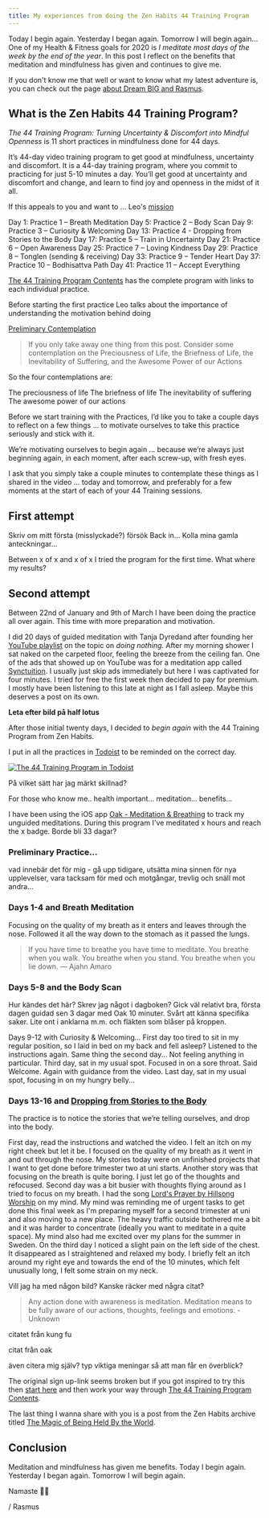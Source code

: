 ```yaml
---
title: My experiences from doing the Zen Habits 44 Training Program
---
```

Today I begin again. Yesterday I began again. Tomorrow I will begin again... One of my Health & Fitness goals for 2020 is *I meditate most days of the week by the end of the year*. In this post I reflect on the benefits that meditation and mindfulness has given and continues to give me.<!--more-->

If you don't know me that well or want to know what my latest adventure is, you can check out the page [about Dream BIG and Rasmus](/about).

## What is the Zen Habits 44 Training Program?

*The 44 Training Program: Turning Uncertainty & Discomfort into Mindful Openness* is 11 short practices in mindfulness done for 44 days.

It’s 44-day video training program to get good at mindfulness, uncertainty and discomfort. It is a 44-day training program, where you commit to practicing for just 5-10 minutes a day. You’ll get good at uncertainty and discomfort and change, and learn to find joy and openness in the midst of it all.

If this appeals to you and want to ... Leo's [mission](https://zenhabits.net/mission/)

Day 1: Practice 1 – Breath Meditation
Day 5: Practice 2 – Body Scan
Day 9: Practice 3 – Curiosity & Welcoming
Day 13: Practice 4 - Dropping from Stories to the Body
Day 17: Practice 5 – Train in Uncertainty
Day 21: Practice 6 – Open Awareness
Day 25: Practice 7 – Loving Kindness
Day 29: Practice 8 – Tonglen (sending & receiving)
Day 33: Practice 9 – Tender Heart
Day 37: Practice 10 – Bodhisattva Path
Day 41: Practice 11 – Accept Everything

[The 44 Training Program Contents](https://zenhabits.net/44-toc/) has the complete program with links to each individual practice.

Before starting the first practice Leo talks about the importance of understanding the motivation behind doing 

[Preliminary Contemplation](https://zenhabits.net/44-preliminary/)

> If you only take away one thing from this post. Consider some contemplation on the Preciousness of Life, the Briefness of Life, the Inevitability of Suffering, and the Awesome Power of our Actions

So the four contemplations are:

The preciousness of life
The briefness of life
The inevitability of suffering
The awesome power of our actions

Before we start training with the Practices, I’d like you to take a couple days to reflect on a few things … to motivate ourselves to take this practice seriously and stick with it.

We’re motivating ourselves to begin again … because we’re always just beginning again, in each moment, after each screw-up, with fresh eyes.

I ask that you simply take a couple minutes to contemplate these things as I shared in the video … today and tomorrow, and preferably for a few moments at the start of each of your 44 Training sessions.

## First attempt

Skriv om mitt första (misslyckade?) försök
Back in... Kolla mina gamla anteckningar...

Between x of x and x of x I tried the program for the first time.
What where my results?

## Second attempt

Between 22nd of January and 9th of March I have been doing the practice all over again. This time with more preparation and motivation.

I did 20 days of guided meditation with Tanja Dyredand after founding her [YouTube playlist](https://www.youtube.com/playlist?list=PL1rmK9MxfuFzoRrvBMxA0B0d4DBrs65WZ) on the topic on *doing nothing*. After my morning shower I sat naked on the carpeted floor, feeling the breeze from the ceiling fan. One of the ads that showed up on YouTube was for a meditation app called [Synctuition](https://synctuition.com/). I usually just skip ads immediately but here I was captivated for four minutes. I tried for free the first week then decided to pay for premium. I mostly have been listening to this late at night as I fall asleep. Maybe this deserves a post on its own.

**Leta efter bild på half lotus**

After those initial twenty days, I decided to *begin again* with the 44 Training Program from Zen Habits.

I put in all the practices in [Todoist](https://todoist.com) to be reminded on the correct day.

[![The 44 Training Program in Todoist](/assets/images/todoist-44-training-program.png)](/assets/images/todoist-44-training-program.png)

På vilket sätt har jag märkt skillnad?

For those who know me.. health important... meditation... benefits...

I have been using the iOS app [Oak - Meditation & Breathing](https://apps.apple.com/us/app/oak-meditation-breathing/id1210209691) to track my unguided meditations. During this program I've meditated x hours and reach the x badge. Borde bli 33 dagar?

### Preliminary Practice...

vad innebär det för mig - gå upp tidigare, utsätta mina sinnen för nya upplevelser, vara tacksam för med och motgångar, trevlig och snäll mot andra...

### Days 1-4 and Breath Meditation

Focusing on the quality of my breath as it enters and leaves through the nose. Followed it all the way down to the stomach as it passed the lungs.

> If you have time to breathe you have time to meditate. You breathe when you walk. You breathe when you stand. You breathe when you lie down. — Ajahn Amaro

### Days 5-8 and the Body Scan

Hur kändes det här? Skrev jag något i dagboken? Gick väl relativt bra, första dagen guidad sen 3 dagar med Oak 10 minuter. Svårt att känna specifika saker. Lite ont i anklarna m.m. och fläkten som blåser på kroppen.

Days 9-12 with Curiosity & Welcoming... First day too tired to sit in my regular position, so I laid in bed on my back and fell asleep? Listened to the instructions again. Same thing the second day... Not feeling anything in particular. Third day, sat in my usual spot. Focused in on a sore throat. Said Welcome. Again with guidance from the video. Last day, sat in my usual spot, focusing in on my hungry belly...

### Days 13-16 and [Dropping from Stories to the Body](https://zenhabits.net/practice-4-dropping-stories/)

The practice is to notice the stories that we’re telling ourselves, and drop into the body.

First day, read the instructions and watched the video. I felt an itch on my right cheek but let it be. I focused on the quality of my breath as it went in and out through the nose. My stories today were on unfinished projects that I want to get done before trimester two at uni starts. Another story was that focusing on the breath is quite boring. I just let go of the thoughts and refocused.
Second day was a bit busier with thoughts flying around as I tried to focus on my breath. I had the song [Lord's Prayer by Hillsong Worship](https://www.youtube.com/watch?v=nCxqjEz5hJ4) on my mind. My mind was reminding me of urgent tasks to get done this final week as I'm preparing myself for a second trimester at uni and also moving to a new place. The heavy traffic outside bothered me a bit and it was harder to concentrate (ideally you want to meditate in a quite space). My mind also had me excited over my plans for the summer in Sweden.
On the third day I noticed a slight pain on the left side of the chest. It disappeared as I straightened and relaxed my body. I briefly felt an itch around my right eye and towards the end of the 10 minutes, which felt unusually long, I felt some strain on my neck.

Vill jag ha med någon bild? Kanske räcker med några citat?

> Any action done with awareness is meditation. Meditation means to be fully aware of our actions, thoughts, feelings and emotions. - Unknown

citatet från kung fu

citat från oak

även citera mig själv? typ viktiga meningar så att man får en överblick?

The original sign up-link seems broken but if you got inspired to try this then [start here](https://zenhabits.net/44-welcome/) and then work your way through [The 44 Training Program Contents](https://zenhabits.net/44-toc/).

The last thing I wanna share with you is a post from the Zen Habits archive titled [The Magic of Being Held By the World](https://zenhabits.net/magic/).

## Conclusion

Meditation and mindfulness has given me benefits. Today I begin again. Yesterday I began again. Tomorrow I will begin again.

Namaste 🧘‍♂️

/ Rasmus
